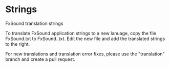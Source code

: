 # Strings
FxSound translation strings

To translate FxSound application strings to a new lanuage, copy the file FxSound.txt to FxSound.<language code>.txt. Edit the new file and add the translated strings to the right.

For new translations and translation error fixes, please use the "translation" branch and create a pull request.
